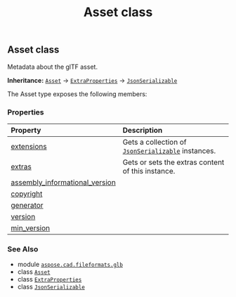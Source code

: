 ﻿---
title: Asset class
second_title: Aspose.CAD for Python via .NET API References
description: 
type: docs
weight: 40
url: /python-net/aspose.cad.fileformats.glb/asset/
is_root: false
---

## Asset class

Metadata about the glTF asset.



**Inheritance:** [`Asset`](/cad/python-net/aspose.cad.fileformats.glb/asset) → 
[`ExtraProperties`](/cad/python-net/aspose.cad.fileformats.glb/extraproperties) → 
[`JsonSerializable`](/cad/python-net/aspose.cad.fileformats.glb.io/jsonserializable)



The Asset type exposes the following members:

### Properties
| Property | Description |
| :- | :- |
| [extensions](/cad/python-net/aspose.cad.fileformats.glb/asset/extensions) | Gets a collection of [`JsonSerializable`](/cad/python-net/aspose.cad.fileformats.glb.io/jsonserializable) instances. |
| [extras](/cad/python-net/aspose.cad.fileformats.glb/asset/extras) | Gets or sets the extras content of this instance. |
| [assembly_informational_version](/cad/python-net/aspose.cad.fileformats.glb/asset/assembly_informational_version) |  |
| [copyright](/cad/python-net/aspose.cad.fileformats.glb/asset/copyright) |  |
| [generator](/cad/python-net/aspose.cad.fileformats.glb/asset/generator) |  |
| [version](/cad/python-net/aspose.cad.fileformats.glb/asset/version) |  |
| [min_version](/cad/python-net/aspose.cad.fileformats.glb/asset/min_version) |  |



### See Also
* module [`aspose.cad.fileformats.glb`](..)
* class [`Asset`](/cad/python-net/aspose.cad.fileformats.glb/asset)
* class [`ExtraProperties`](/cad/python-net/aspose.cad.fileformats.glb/extraproperties)
* class [`JsonSerializable`](/cad/python-net/aspose.cad.fileformats.glb.io/jsonserializable)
